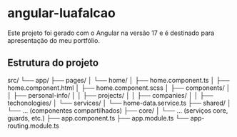 # angular-luafalcao

Este projeto foi gerado com o Angular na versão 17 e é destinado para apresentação do meu
portfólio.

## Estrutura do projeto
src/
└── app/
    ├── pages/
    │   └── home/
    │       ├── home.component.ts
    │       ├── home.component.html
    │       ├── home.component.scss
    │       ├── components/
    │       │   ├── personal-info/
    │       │   ├── projects/
    │       │   ├── companies/
    │       │   ├── techonologies/
    │       └── services/
    │           └── home-data.service.ts
    ├── shared/
    │   └── ... (componentes compartilhados)
    ├── core/
    │   └── ... (serviços core, guards, etc.)
    ├── app.component.ts
    ├── app.module.ts
    └── app-routing.module.ts

